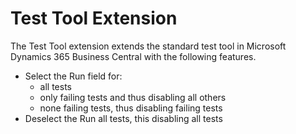 # Test Tool Extension

The Test Tool extension extends the standard test tool in Microsoft Dynamics 365 Business Central with the following features.

- Select the Run field for:
    -	all tests
    -	only failing tests and thus disabling all others
    -	none failing tests, thus disabling failing tests
- Deselect the Run  all tests, this disabling all tests

